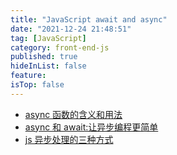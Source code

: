 ```yaml
---
title: "JavaScript await and async"
date: "2021-12-24 21:48:51"
tag: [JavaScript]
category: front-end-js
published: true
hideInList: false
feature:
isTop: false
---
```


- [async 函数的含义和用法](https://www.ruanyifeng.com/blog/2015/05/async.html)
- [async 和 await:让异步编程更简单](https://developer.mozilla.org/zh-CN/docs/Learn/JavaScript/Asynchronous/Async_await)
- [js 异步处理的三种方式](https://juejin.cn/post/6844904166347767822)
